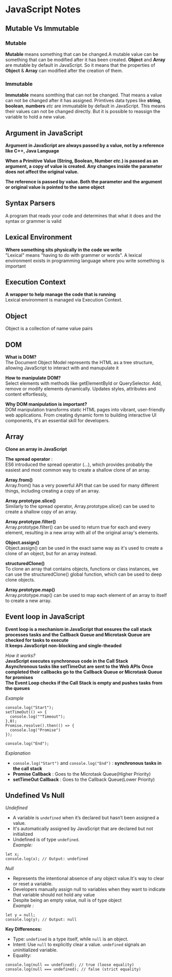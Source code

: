 # JavaScript Notes

## Mutable Vs Immutable

### Mutable
**Mutable** means something that can be changed.A mutable value can be something that can be modified after it has been created. 
 **Object** and **Array** are mutable by default in JavaScript. So it means that the properties of **Object** & **Array** can modified after the creation of them.

 ### Immutable 
 **Immutable** means somthing that can not be changed. That means a value can not be changed after it has assigned. 
  Primtives data types like **string**, **boolean**, **numbers** *etc* are immuatable by default in JavaScript. This means their values can not be changed directly. But it is possible to reassign the variable to hold a new value.

## Argument in JavaScript

**Argument in JavaScript are always passed by a value, not by a reference like C++, Java Language**

**When a Primitive Value (String, Boolean, Number *etc.*) is passed as an argument, a copy of value is created. Any changes inside the parameter does not affect the original value.**

**The reference is passed by value. Both the parameter and the argument or original value is pointed to the same object**

## Syntax Parsers

A program that reads your code and determines that what it does and the syntax or grammer is valid

## Lexical Environment 

**Where something sits physically in the code we write**<br>
"Lexical" means "having to do with grammer or words". A lexical environment exists in programming language where you write something is important

## Execution Context 

**A wrapper to help manage the code that is running**<br>
Lexical environment is managed via Execution Context.

## Object
Object is a collection of name value pairs

## DOM

**What is DOM?**<br>
The Document Object Model represents the HTML as a tree structure, allowing JavaScript to
interact with and manupulate it

**How to manipulate DOM?**<br>
Select elements with methods like getElementById or QuerySelector. Add, remove or modify elements dynamically. Updates styles, attributes and content effortlessly,

**Why DOM manipulation is important?**<br>
DOM manipulation transforms static HTML pages into vibrant, user-friendly web applications. From creating dynamic form to building interactive UI components, it's an essential skill for developers.

## Array

**Clone an array in JavaScript**<br>

**The spread operator** : <br>
ES6 introduced the spread operator (...), which provides probably the easiest and most common way to create a shallow clone of an array.

**Array.from()**<br>
Array.from() has a very powerful API that can be used for many different things, including creating a copy of an array.

**Array.prototype.slice()**<br>
Similarly to the spread operator, Array.prototype.slice() can be used to create a shallow copy of an array.

**Array.prototype.filter()**<br>
Array.prototype.filter() can be used to return true for each and every element, resulting in a new array with all of the original array's elements.

**Object.assign()**<br>
Object.assign() can be used in the exact same way as it's used to create a clone of an object, but for an array instead.

**structuredClone()**<br>
To clone an array that contains objects, functions or class instances, we can use the structuredClone() global function, which can be used to deep clone objects.

**Array.prototype.map()**<br>
Array.prototype.map() can be used to map each element of an array to itself to create a new array.

## Event loop in JavaScript

**Event loop is a mechanism in JavaScript that ensures the call stack processes tasks and the Callback Queue and Microtask Queue are checked for tasks to execute**<br>
**It keeps JavaScript non-blocking and single-theaded**

*How it works?*<br>
**JavaScript executes synchronous code in the Call Stack**<br>
**Asynchronous tasks like setTimeOut are sent to the Web APIs**<bar>
**Once completed their callbacks go to the Callback Queue or Microtask Queue for promises**<br>
**The Event Loop checks if the Call Stack is empty and pushes tasks from the queues**<br>

*Example*

``` 
console.log("Start");
setTimeOut(() => {
  console.log(""Timeout");
},0);
Promise.resolve().then(() => {
  console.log("Promise")
});

console.log("End"); 
```
*Explanation*<br>

- `console.log("Start")` and `console.log("End")` : **synchronous tasks in the call stack**<br>
- **Promise Callback** : Goes to the Microtask Queue(Higher Priority)<br>
- **setTimeOut Callback** : Goes to the Callback Queue(Lower Priority)

## Undefined Vs Null <br>

*Undefined*<br>
- A variable is `undefined` when it’s declared but hasn’t been assigned a value. 
- It's automatically assigned by JavaScript that are declared but not initialized <br>
- Undefined is of type `undefined`. <br>
*Example:* 
 ```
let x; 
console.log(x); // Output: undefined 
```
*Null*<br>
- Represents the intentional absence of any object value.It's way to clear or reset a variable.<br>
- Developers manually assign null to variables when they want to indicate that variable should not hold any value<br>
- Despite being an empty value, null is of type object <br>
*Example :*
```
let y = null; 
console.log(y); // Output: null 
```
**Key Differences:** 
- Type: `undefined` is a type itself, while `null` is an object. 
- Intent: Use `null` to explicitly clear a value. `undefined` signals an uninitialized variable. 
- Equality: 
 ```
console.log(null == undefined); // true (loose equality) 
console.log(null === undefined); // false (strict equality) 
```